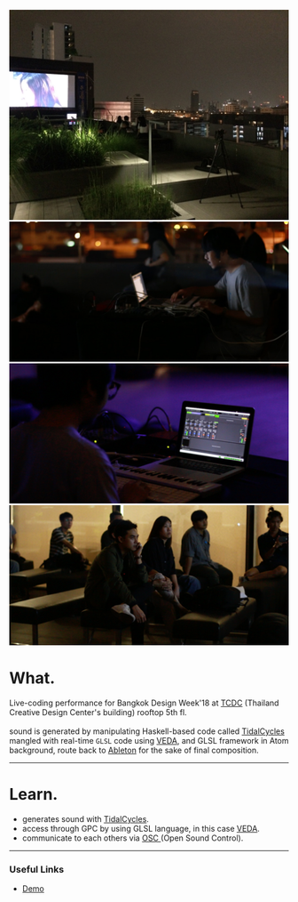 ![home](../../assets/images/bkk-design-week/00.jpg)
![home](../../assets/images/bkk-design-week/01.jpg)
![home](../../assets/images/bkk-design-week/02.jpg)
![home](../../assets/images/bkk-design-week/03.jpg)



# What.

Live-coding performance for Bangkok Design Week'18 at [TCDC](https://web.tcdc.or.th/th) (Thailand Creative Design Center's building) rooftop 5th fl.
<br>
<br>
sound is generated by manipulating Haskell-based code called [TidalCycles](https://tidalcycles.org/index.php/Welcome)
mangled with real-time `GLSL` code using [VEDA](https://veda.gl/), and GLSL framework in Atom background, 
route back to [Ableton](https://www.ableton.com/en/) for the sake of final composition.

------
# Learn.

- generates sound with [TidalCycles](https://tidalcycles.org/index.php/Welcome).
- access through GPC by using GLSL language, in this case [VEDA](https://veda.gl/).
- communicate to each others via [ OSC ](http://opensoundcontrol.org/introduction-osc)  (Open Sound Control).

------


### Useful Links
- [Demo](https://vue-markdown-blog.netlify.com)
